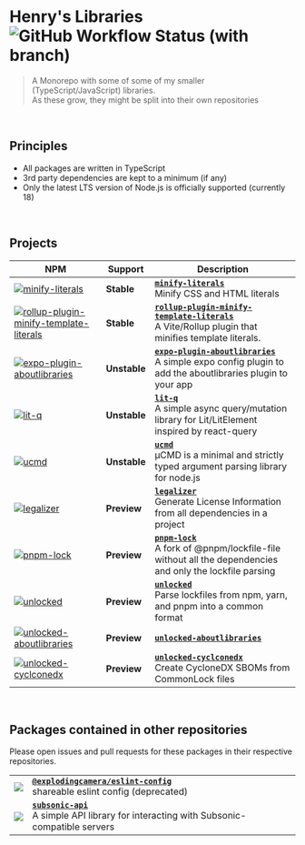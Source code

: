 # Henry's Libraries &nbsp;![GitHub Workflow Status (with branch)](https://img.shields.io/github/actions/workflow/status/explodingcamera/esm/ci.yaml?branch=main&label=ALL%20BUILDS)

> A Monorepo with some of some of my smaller (TypeScript/JavaScript) libraries. <br/>
> As these grow, they might be split into their own repositories

<br/>

## Principles

- All packages are written in TypeScript
- 3rd party dependencies are kept to a minimum (if any)
- Only the latest LTS version of Node.js is officially supported (currently 18)

<br />

## Projects


<!-- START TABLE -->
<table><thead><tr><th>NPM</th><th>Support</th><th>Description</th></tr></thead><tbody><tr><td><a href="https://npmjs.com/package/minify-literals"><img src="https://img.shields.io/npm/v/minify-literals.svg?style=flat-square" alt="minify-literals" /></a></td><td><strong>Stable</strong></td><td><a href="./packages/minify-literals"><strong><code>minify-literals</code></strong></a><br />Minify CSS and HTML literals</td></tr><tr><td><a href="https://npmjs.com/package/rollup-plugin-minify-template-literals"><img src="https://img.shields.io/npm/v/rollup-plugin-minify-template-literals.svg?style=flat-square" alt="rollup-plugin-minify-template-literals" /></a></td><td><strong>Stable</strong></td><td><a href="./packages/rollup-plugin-minify-template-literals"><strong><code>rollup-plugin-minify-template-literals</code></strong></a><br />A Vite/Rollup plugin that minifies template literals.</td></tr><tr><td><a href="https://npmjs.com/package/expo-plugin-aboutlibraries"><img src="https://img.shields.io/npm/v/expo-plugin-aboutlibraries.svg?style=flat-square" alt="expo-plugin-aboutlibraries" /></a></td><td><strong>Unstable</strong></td><td><a href="./packages/expo-plugin-aboutlibraries"><strong><code>expo-plugin-aboutlibraries</code></strong></a><br />A simple expo config plugin to add the aboutlibraries plugin to your app</td></tr><tr><td><a href="https://npmjs.com/package/lit-q"><img src="https://img.shields.io/npm/v/lit-q.svg?style=flat-square" alt="lit-q" /></a></td><td><strong>Unstable</strong></td><td><a href="./packages/lit-q"><strong><code>lit-q</code></strong></a><br />A simple async query/mutation library for Lit/LitElement inspired by react-query</td></tr><tr><td><a href="https://npmjs.com/package/ucmd"><img src="https://img.shields.io/npm/v/ucmd.svg?style=flat-square" alt="ucmd" /></a></td><td><strong>Unstable</strong></td><td><a href="./packages/ucmd"><strong><code>ucmd</code></strong></a><br />µCMD is a minimal and strictly typed argument parsing library for node.js</td></tr><tr><td><a href="https://npmjs.com/package/legalizer"><img src="https://img.shields.io/npm/v/legalizer.svg?style=flat-square" alt="legalizer" /></a></td><td><strong>Preview</strong></td><td><a href="./packages/legalizer"><strong><code>legalizer</code></strong></a><br />Generate License Information from all dependencies in a project</td></tr><tr><td><a href="https://npmjs.com/package/pnpm-lock"><img src="https://img.shields.io/npm/v/pnpm-lock.svg?style=flat-square" alt="pnpm-lock" /></a></td><td><strong>Preview</strong></td><td><a href="./packages/pnpm-lock"><strong><code>pnpm-lock</code></strong></a><br />A fork of @pnpm/lockfile-file without all the dependencies and only the lockfile parsing</td></tr><tr><td><a href="https://npmjs.com/package/unlocked"><img src="https://img.shields.io/npm/v/unlocked.svg?style=flat-square" alt="unlocked" /></a></td><td><strong>Preview</strong></td><td><a href="./packages/unlocked"><strong><code>unlocked</code></strong></a><br />Parse lockfiles from npm, yarn, and pnpm into a common format</td></tr><tr><td><a href="https://npmjs.com/package/unlocked-aboutlibraries"><img src="https://img.shields.io/npm/v/unlocked-aboutlibraries.svg?style=flat-square" alt="unlocked-aboutlibraries" /></a></td><td><strong>Preview</strong></td><td><a href="./packages/unlocked-aboutlibraries"><strong><code>unlocked-aboutlibraries</code></strong></a><br /></td></tr><tr><td><a href="https://npmjs.com/package/unlocked-cyclconedx"><img src="https://img.shields.io/npm/v/unlocked-cyclconedx.svg?style=flat-square" alt="unlocked-cyclconedx" /></a></td><td><strong>Preview</strong></td><td><a href="./packages/unlocked-cyclonedx"><strong><code>unlocked-cyclconedx</code></strong></a><br />Create CycloneDX SBOMs from CommonLock files</td></tr></tbody></table>
<!-- END TABLE -->

<br/>

## Packages contained in other repositories

Please open issues and pull requests for these packages in their respective repositories.

|                                                                                                                                                                         |                                                                                                                                                   |
| ----------------------------------------------------------------------------------------------------------------------------------------------------------------------- | ------------------------------------------------------------------------------------------------------------------------------------------------- |
| [![](https://img.shields.io/npm/v/@explodingcamera/eslint-config?style=flat&colorA=000000&colorB=efefef)](https://www.npmjs.com/package/@explodingcamera/eslint-config) | [**`@explodingcamera/eslint-config`**](https://github.com/explodingcamera/eslint-config) <br/> shareable eslint config (deprecated)               |
| [![](https://img.shields.io/npm/v/subsonic-api?style=flat&colorA=000000&colorB=efefef)](https://www.npmjs.com/package/subsonic-api)                                     | [**`subsonic-api`**](https://github.com/explodingcamera/subsonic-api) <br/> A simple API library for interacting with Subsonic-compatible servers |
